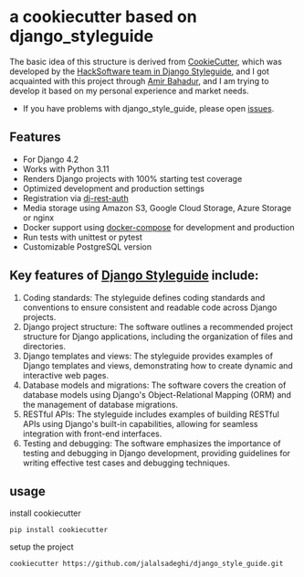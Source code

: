 # a cookiecutter based on django_styleguide

The basic idea of this structure is derived from [CookieCutter](https://github.com/cookiecutter/cookiecutter-django), which was developed by the [HackSoftware team in Django Styleguide](https://github.com/HackSoftware/Django-Styleguide), and I got acquainted with this project through [Amir Bahadur](https://github.com/amirbahador-hub/django_style_guide), and I am trying to develop it based on my personal experience and market needs.

- If you have problems with django_style_guide, please open [issues](https://github.com/jalalsadeghi/django_style_guide/issues/new).

## Features

- For Django 4.2
- Works with Python 3.11
- Renders Django projects with 100% starting test coverage 
- Optimized development and production settings
- Registration via [dj-rest-auth](https://github.com/iMerica/dj-rest-auth/tree/master/demo)
- Media storage using Amazon S3, Google Cloud Storage, Azure Storage or nginx
- Docker support using [docker-compose](https://github.com/docker/compose) for development and production
- Run tests with unittest or pytest
- Customizable PostgreSQL version

## Key features of [Django Styleguide](https://github.com/HackSoftware/Django-Styleguide) include:

1. Coding standards: The styleguide defines coding standards and conventions to ensure consistent and readable code across Django projects.
2. Django project structure: The software outlines a recommended project structure for Django applications, including the organization of files and directories.
3. Django templates and views: The styleguide provides examples of Django templates and views, demonstrating how to create dynamic and interactive web pages.
4. Database models and migrations: The software covers the creation of database models using Django's Object-Relational Mapping (ORM) and the management of database migrations.
5. RESTful APIs: The styleguide includes examples of building RESTful APIs using Django's built-in capabilities, allowing for seamless integration with front-end interfaces.
6. Testing and debugging: The software emphasizes the importance of testing and debugging in Django development, providing guidelines for writing effective test cases and debugging techniques.

## usage

install cookiecutter

```
pip install cookiecutter
```

setup the project

```
cookiecutter https://github.com/jalalsadeghi/django_style_guide.git
```
